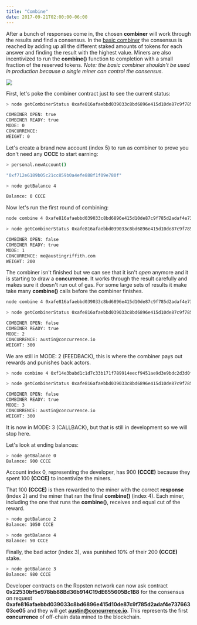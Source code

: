```yaml
---
title: "Combine"
date: 2017-09-21T02:00:00-06:00
---
```


After a bunch of responses come in, the chosen **combiner** will work through the results and find a consensus. In the <a href="https://github.com/austintgriffith/concurrence.io/blob/master/Combiner/basic/Combiner.sol" target="_blank">basic combiner</a> the consensus is reached by adding up all the different staked amounts of tokens for each answer and finding the result with the highest value. Miners are also incentivized to run the **combine()** function to completion with a small fraction of the reserved tokens. *Note: the basic combiner shouldn't be used in production because a single miner can control the consensus.*

<img src="/images/combinebanner.png" />

First, let's poke the combiner contract just to see the current status:

```bash
> node getCombinerStatus 0xafe816afaebbd039033c8bd6896e415d10de87c9f785d2adaf4e73766303ce05

COMBINER OPEN: true
COMBINER READY: true
MODE: 0
CONCURRENCE:
WEIGHT: 0
```

Let's create a brand new account (index 5) to run as combiner to prove you don't need any **CCCE** to start earning:

```bash
> personal.newAccount()

"0xf712e6189b05c21cc859b0a4efe888f1f09e780f"
```

```bash
> node getBalance 4

Balance: 0 CCCE
```

Now let's run the first round of combining:

<!--RQC CODESNIP Javascript concurrence.js/examples/combine.js -->

```bash
node combine 4 0xafe816afaebbd039033c8bd6896e415d10de87c9f785d2adaf4e73766303ce05


```

```bash
> node getCombinerStatus 0xafe816afaebbd039033c8bd6896e415d10de87c9f785d2adaf4e73766303ce05

COMBINER OPEN: false
COMBINER READY: true
MODE: 1
CONCURRENCE: me@austingriffith.com
WEIGHT: 200
```

The combiner isn't finished but we can see that it isn't *open* anymore and it is starting to draw a **concurrence**. It works through the result carefully and makes sure it doesn't run out of gas. For some large sets of results it make take many **combine()** calls before the combiner finishes.

```bash
node combine 4 0xafe816afaebbd039033c8bd6896e415d10de87c9f785d2adaf4e73766303ce05
```

```bash
> node getCombinerStatus 0xafe816afaebbd039033c8bd6896e415d10de87c9f785d2adaf4e73766303ce05

COMBINER OPEN: false
COMBINER READY: true
MODE: 2
CONCURRENCE: austin@concurrence.io
WEIGHT: 300
```

We are still in MODE: 2 (FEEDBACK), this is where the combiner pays out rewards and punishes back actors.

```bash
> node combine 4 0xf14e3babd1c1d7c33b171f789914eecf9451ae9d3e9bdc2d3d0fde1b4dda6f2f

> node getCombinerStatus 0xafe816afaebbd039033c8bd6896e415d10de87c9f785d2adaf4e73766303ce05

COMBINER OPEN: false
COMBINER READY: true
MODE: 3
CONCURRENCE: austin@concurrence.io
WEIGHT: 300
```

It is now in MODE: 3 (CALLBACK), but that is still in development so we will stop here.

Let's look at ending balances:

```bash
> node getBalance 0
Balance: 900 CCCE
```
Account index 0, representing the developer, has 900 **(CCCE)** because they spent 100 **(CCCE)** to incentivize the miners.

That 100 **(CCCE)** is then rewarded to the miner with the correct **response** (index 2) and the miner that ran the final **combine()** (index 4). Each miner, including the one that runs the **combine()**, receives and equal cut of the reward.

```bash
> node getBalance 2
Balance: 1050 CCCE

> node getBalance 4
Balance: 50 CCCE
```

Finally, the bad actor (index 3), was punished 10% of their 200 **(CCCE)** stake.

```bash
> node getBalance 3
Balance: 980 CCCE
```

Developer contracts on the Ropsten network can now ask contract **0x22530bf5e978bb88Bd36b914C19dE655605Bc1B8** for the consensus on request **0xafe816afaebbd039033c8bd6896e415d10de87c9f785d2adaf4e73766303ce05** and they will get **austin@concurrence.io**. This represents the first **concurrence** of off-chain data mined to the blockchain.
